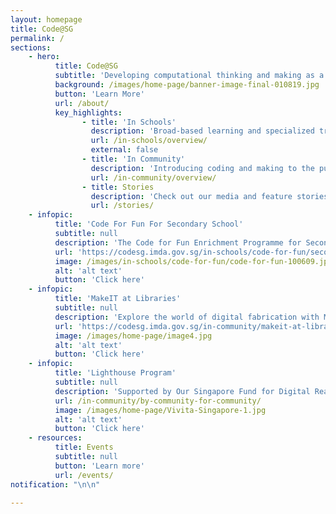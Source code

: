 ```yaml
---
layout: homepage
title: Code@SG
permalink: /
sections:
    - hero:
          title: Code@SG
          subtitle: 'Developing computational thinking and making as a national capability in Singapore.'
          background: /images/home-page/banner-image-final-010819.jpg
          button: 'Learn More'
          url: /about/
          key_highlights:
                - title: 'In Schools'
                  description: 'Broad-based learning and specialized training in schools'
                  url: /in-schools/overview/
                  external: false
                - title: 'In Community'
                  description: 'Introducing coding and making to the public'
                  url: /in-community/overview/
                - title: Stories
                  description: 'Check out our media and feature stories!'
                  url: /stories/
    - infopic:
          title: 'Code For Fun For Secondary School'
          subtitle: null
          description: 'The Code for Fun Enrichment Programme for Secondary Schools complements existing MOE Computing Education efforts in secondary schools, such as the Computing-related Applied Learning Programmes (ALP) as well as the O-Level (elective) Computing subjects.'
          url: 'https://codesg.imda.gov.sg/in-schools/code-for-fun/secondary/'
          image: /images/in-schools/code-for-fun/code-for-fun-100609.jpg
          alt: 'alt text'
          button: 'Click here'
    - infopic:
          title: 'MakeIT at Libraries'
          subtitle: null
          description: 'Explore the world of digital fabrication with MakeIT at Libraries, a joint initiative by NLB and IMDA, that aims to encourage Making using Tech.'
          url: 'https://codesg.imda.gov.sg/in-community/makeit-at-libraries/'
          image: /images/home-page/image4.jpg
          alt: 'alt text'
          button: 'Click here'
    - infopic:
          title: 'Lighthouse Program'
          subtitle: null
          description: 'Supported by Our Singapore Fund for Digital Readiness, Vivita Singapore wants to empower children with digital and making skills and providing them with a conducive environment and access to proper guidance from industry professionals.'
          url: /in-community/by-community-for-community/
          image: /images/home-page/Vivita-Singapore-1.jpg
          alt: 'alt text'
          button: 'Click here'
    - resources:
          title: Events
          subtitle: null
          button: 'Learn more'
          url: /events/
notification: "\n\n"

---
```


